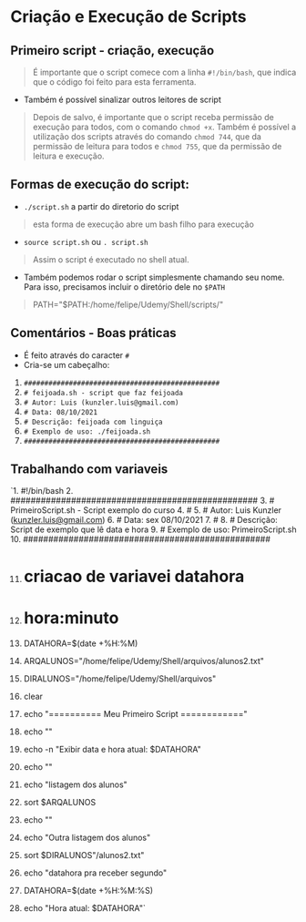 # Criação e Execução de Scripts

## Primeiro script - criação, execução
> É importante que o script comece com a linha `#!/bin/bash`, que indica que o código foi feito para esta ferramenta.

- Também é possível sinalizar outros leitores de script

> Depois de salvo, é importante que o script receba permissão de execução para todos, com o comando `chmod +x`. Também é possível a utilização dos scripts através do comando `chmod 744`, que da permissão de leitura para todos e `chmod 755`, que da permissão de leitura e execução.

## Formas de execução do script:
- `./script.sh` a partir do diretorio do script
> esta forma de execução abre um bash filho para execução
- `source script.sh` ou `. script.sh`
> Assim o script é executado no shell atual.
- Também podemos rodar o script simplesmente chamando seu nome. Para isso, precisamos incluir o diretório dele no `$PATH`
> PATH="$PATH:/home/felipe/Udemy/Shell/scripts/"

## Comentários - Boas práticas
- É feito através do caracter `#`
- Cria-se um cabeçalho:
1. `################################################`
2. `# feijoada.sh - script que faz feijoada`
3. `# Autor: Luis (kunzler.luis@gmail.com)`
4. `# Data: 08/10/2021`
5. `# Descrição: feijoada com linguiça`
6. `# Exemplo de uso: ./feijoada.sh`
7. `################################################`

## Trabalhando com variaveis
`1. #!/bin/bash
2. #################################################
3. # PrimeiroScript.sh - Script exemplo do curso
4. #
5. # Autor: Luis Kunzler (kunzler.luis@gmail.com)
6. # Data: sex 08/10/2021
7. # 
8. # Descrição: Script de exemplo que lê data e hora
9. # Exemplo de uso: PrimeiroScript.sh
10. #################################################

11. # criacao de variavei datahora
12. # hora:minuto
13. DATAHORA=$(date +%H:%M)
14. ARQALUNOS="/home/felipe/Udemy/Shell/arquivos/alunos2.txt"
15. DIRALUNOS="/home/felipe/Udemy/Shell/arquivos"
16. clear
17. echo "========== Meu Primeiro Script ============"
18. echo ""
19. echo -n "Exibir data e hora atual: $DATAHORA"

20. echo ""
21. echo "listagem dos alunos"
22. sort $ARQALUNOS
23. echo ""
24. echo "Outra listagem dos alunos"
25. sort $DIRALUNOS"/alunos2.txt"
26. echo "datahora pra receber segundo"
27. DATAHORA=$(date +%H:%M:%S)
28. echo "Hora atual: $DATAHORA"`

